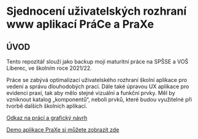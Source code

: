 # Sjednocení uživatelských rozhraní www aplikací PráCe a PraXe

## ÚVOD
Tento repozitář slouží jako backup mojí maturitní práce na SPŠSE a VOŠ Liberec, ve školním roce 2021/22.

Práce se zabývá optimalizací uživatelského rozhraní školní aplikace pro vedení a správu dlouhodobých prací. Dále také úpravou UX aplikace pro evidenci praxí, tak aby mělo stejné vizuální a funkční prvky. Měl by vzniknout katalog „komponentů“, neboli prvků, které budou využitelné při tvorbě dalších školních aplikací.

[Odkaz na prácí a grafický návrh](https://drive.google.com/drive/folders/1Zl0xKd8xJEw7ajgXXaIY8Il2m1TX2ZgM?usp=sharing)

[Demo aplikace PraXe si můžete zobrazit zde](https://pslib-cz.github.io/MP2021-22_Svoboda-Ondrej_Sjednoceni-uzivatelskych-rozhrani-www-aplikaci-PraCe-a-PraXe/)